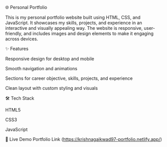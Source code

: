 🌐 Personal Portfolio

This is my personal portfolio website built using HTML, CSS, and JavaScript. It showcases my skills, projects, and experience in an interactive and visually appealing way. The website is responsive, user-friendly, and includes images and design elements to make it engaging across devices.

✨ Features

Responsive design for desktop and mobile

Smooth navigation and animations

Sections for career objective, skills, projects, and experience

Clean layout with custom styling and visuals

🛠 Tech Stack

HTML5

CSS3

JavaScript

🚀 Live Demo
Portfolio Link
 (https://krishnagaikwad97-portfolio.netlify.app/)
